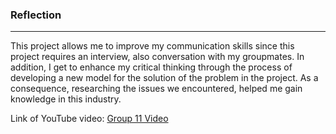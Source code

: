 ### Reflection

________
This project allows me to improve my communication skills since this project requires an interview, also conversation with my groupmates. In addition, I get to enhance my critical thinking through the process of developing a new model for the solution of the problem in the project. As a consequence, researching the issues we encountered, helped me gain knowledge in this industry.

Link of YouTube video: [Group 11 Video](https://youtu.be/__oFY8RwpXE?feature=shared)
